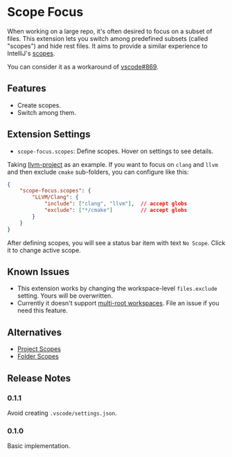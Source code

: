 # Scope Focus

When working on a large repo, it's often desired to focus on a subset of files. This extension lets you switch among predefined subsets (called "scopes") and hide rest files. It aims to provide a similar experience to IntelliJ's [scopes](https://www.jetbrains.com/help/idea/settings-scopes.html).

You can consider it as a workaround of [vscode#869](https://github.com/microsoft/vscode/issues/869).

## Features

- Create scopes.
- Switch among them.

## Extension Settings

- `scope-focus.scopes`: Define scopes. Hover on settings to see details.

Taking [llvm-project](https://github.com/llvm/llvm-project) as an example. If you want to focus on `clang` and `llvm` and then exclude `cmake` sub-folders, you can configure like this:

```json
{
    "scope-focus.scopes": {
        "LLVM/Clang": {
            "include": ["clang", "llvm"],  // accept globs
            "exclude": ["*/cmake"]         // accept globs
        }
    }
}
```

After defining scopes, you will see a status bar item with text `No Scope`. Click it to change active scope.

## Known Issues

- This extension works by changing the workspace-level `files.exclude` setting. Yours will be overwritten.
- Currently it doesn't support [multi-root workspaces](https://code.visualstudio.com/docs/editor/multi-root-workspaces). File an issue if you need this feature.

## Alternatives

- [Project Scopes](https://marketplace.visualstudio.com/items?itemName=cfcluan.project-scopes)
- [Folder Scopes](https://marketplace.visualstudio.com/items?itemName=bartosz-dude.folder-scopes)

## Release Notes

### 0.1.1

Avoid creating `.vscode/settings.json`.

### 0.1.0

Basic implementation.
